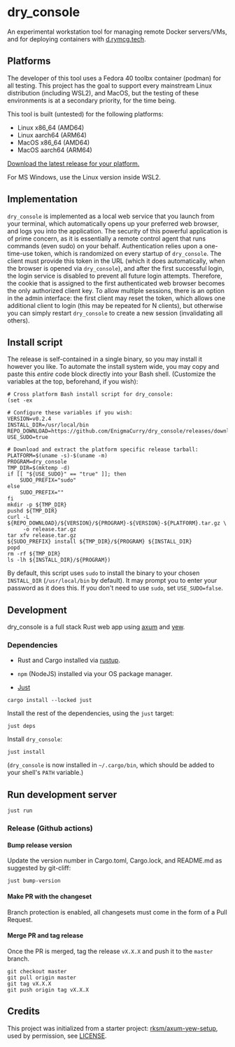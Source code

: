 # dry_console

An experimental workstation tool for managing remote Docker
servers/VMs, and for deploying containers with
[d.rymcg.tech](d.rymcg.tech).

## Platforms

The developer of this tool uses a Fedora 40 toolbx container (podman)
for all testing. This project has the goal to support every mainstream
Linux distribution (including WSL2), and MacOS, but the testing of
these environments is at a secondary priority, for the time being.

This tool is built (untested) for the following platforms:

 * Linux x86_64 (AMD64)
 * Linux aarch64 (ARM64)
 * MacOS x86_64 (AMD64)
 * MacOS aarch64 (ARM64)

[Download the latest release for your platform.](https://github.com/EnigmaCurry/dry_console/releases)

For MS Windows, use the Linux version inside WSL2.

## Implementation

`dry_console` is implemented as a local web service that you launch
from your terminal, which automatically opens up your preferred web
browser, and logs you into the application. The security of this
powerful application is of prime concern, as it is essentially a
remote control agent that runs commands (even sudo) on your behalf.
Authentication relies upon a one-time-use token, which is randomized
on every startup of `dry_console`. The client must provide this token
in the URL (which it does automatically, when the browser is opened
via `dry_console`), and after the first successful login, the login
service is disabled to prevent all future login attempts. Therefore,
the cookie that is assigned to the first authenticated web browser
becomes the only authorized client key. To allow multiple sessions,
there is an option in the admin interface: the first client may reset
the token, which allows one additional client to login (this may be
repeated for N clients), but otherwise you can simply restart
`dry_console` to create a new session (invalidating all others).

## Install script

The release is self-contained in a single binary, so you may install it however you like.
To automate the install system wide, you may copy and paste this *entire* code block 
directly into your Bash shell. (Customize the variables at the top, beforehand, 
if you wish):

```
# Cross platform Bash install script for dry_console:
(set -ex

# Configure these variables if you wish:
VERSION=v0.2.4
INSTALL_DIR=/usr/local/bin
REPO_DOWNLOAD=https://github.com/EnigmaCurry/dry_console/releases/download
USE_SUDO=true

# Download and extract the platform specific release tarball:
PLATFORM=$(uname -s)-$(uname -m)
PROGRAM=dry_console
TMP_DIR=$(mktemp -d)
if [[ "${USE_SUDO}" == "true" ]]; then
    SUDO_PREFIX="sudo"
else
    SUDO_PREFIX=""
fi
mkdir -p ${TMP_DIR}
pushd ${TMP_DIR}
curl -L ${REPO_DOWNLOAD}/${VERSION}/${PROGRAM}-${VERSION}-${PLATFORM}.tar.gz \
     -o release.tar.gz
tar xfv release.tar.gz
${SUDO_PREFIX} install ${TMP_DIR}/${PROGRAM} ${INSTALL_DIR}
popd
rm -rf ${TMP_DIR}
ls -lh ${INSTALL_DIR}/${PROGRAM})
```

By default, this script uses `sudo` to install the binary to your
chosen `INSTALL_DIR` (`/usr/local/bin` by default). It may prompt you
to enter your password as it does this. If you don't need to use
`sudo`, set `USE_SUDO=false`.

## Development

dry_console is a full stack Rust web app using [axum](https://github.com/tokio-rs/axum) and [yew](https://yew.rs/). 

### Dependencies

 * Rust and Cargo installed via [rustup](https://rustup.rs/).

 * `npm` (NodeJS) installed via your OS package manager.

 * [Just](https://github.com/casey/just?tab=readme-ov-file#readme)
 
```
cargo install --locked just
```

Install the rest of the dependencies, using the `just` target:

```
just deps
```

Install `dry_console`:

```
just install
```

(`dry_console` is now installed in `~/.cargo/bin`, which should be
added to your shell's `PATH` variable.)

## Run development server

```
just run
```

### Release (Github actions)

#### Bump release version

Update the version number in Cargo.toml, Cargo.lock, and README.md as
suggested by git-cliff:

```
just bump-version
```

#### Make PR with the changeset

Branch protection is enabled, all changesets must come in the form of
a Pull Request.

#### Merge PR and tag release

Once the PR is merged, tag the release `vX.X.X` and push it to the
`master` branch.

```
git checkout master
git pull origin master
git tag vX.X.X
git push origin tag vX.X.X
```

## Credits

This project was initialized from a starter project:
[rksm/axum-yew-setup](https://github.com/rksm/axum-yew-setup), used by
permission, see [LICENSE](LICENSE).


